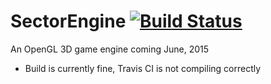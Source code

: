 # SectorEngine [![Build Status](https://magnum.travis-ci.com/siliconincorporated/SectorEngine.svg?token=gtsctyo6Xmch3stg71Ra&branch=Java)](https://magnum.travis-ci.com/siliconincorporated/SectorEngine)
An OpenGL 3D game engine coming June, 2015
- Build is currently fine, Travis CI is not compiling correctly
